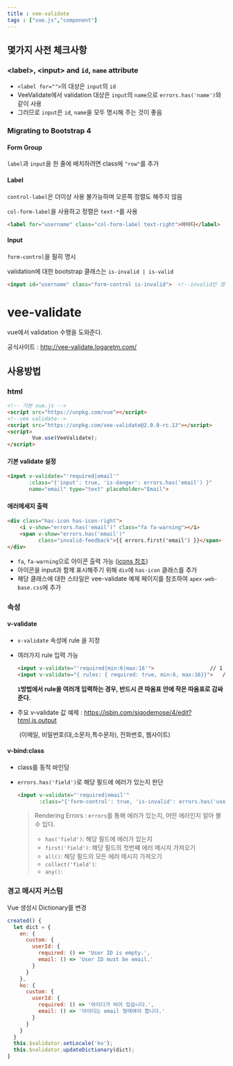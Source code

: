 ```yaml
---
title : vee-validate
tags : ["vue.js","component"]
---
```




## 몇가지 사전 체크사항

### &lt;label&gt;, &lt;input&gt; and `id`, `name` attribute

- `<label for="">`의 대상은 `input`의 `id`
- VeeValidate에서 validation 대상은 `input`의 `name`으로 `errors.has('name')`와 같이 사용
- 그러므로 `input`은 `id`, `name`을 모두 명시해 주는 것이 좋음

### Migrating to Bootstrap 4

#### Form Group

`label`과 `input`을 한 줄에 배치하려면 class에 `"row"`를 추가

#### Label

`control-label`은 더이상 사용 불가능하며 오른쪽 정렬도 해주지 않음

`col-form-label`을 사용하고 정렬은 `text-*`를 사용

```html html
<label for="username" class="col-form-label text-right">아이디</label>
```

#### Input

`form-control`을 필히 명시

validation에 대한 bootstrap 클래스는 `is-invalid | is-valid`

```html html
<input id="username" class="form-control is-invalid">  <!--invalid인 경우-->
```



# vee-validate

vue에서 validation 수행을 도와준다. 

공식사이트 : http://vee-validate.logaretm.com/

## 사용방법

### html

```html html
<!-- 기본 vue.js -->
<script src="https://unpkg.com/vue"></script>
<!--vee validate-->
<script src="https://unpkg.com/vee-validate@2.0.0-rc.13"></script>
<script>
        Vue.use(VeeValidate);
</script>
```

#### 기본 validate 설정

```html html
<input v-validate="'required|email'" 
       :class="{'input': true, 'is-danger': errors.has('email') }" 
       name="email" type="text" placeholder="Email">
```

#### 에러메세지 출력 

```html html
<div class="has-icon has-icon-right">
	<i v-show="errors.has('email')" class="fa fa-warning"></i>
	<span v-show="errors.has('email')" 
          class="invalid-feedback">{{ errors.first('email') }}</span>
</div>
```

* `fa`, `fa-warning`으로 아이콘 출력 가능 ([icons 참조](http://fontawesome.io/icons/))
* 아이콘을 input과 함께 표시해주기 위해 `div`에 `has-icon` 클래스를 추가
* 해당 클래스에 대한 스타일은 vee-validate 예제 페이지를 참조하여 `apex-web-base.css`에 추가



### 속성

#### v-validate

* `v-validate` 속성에 rule 을 지정

* 여러가지 rule 입력 가능

  ```html html
  <input v-validate="'required|min:6|max:16'"> 					// 1
  <input v-validate="{ rules: { required: true, min:6, max:16}}">	// 2
  ```

  **`1`방법에서 rule을 여러개 입력하는 경우, 반드시 큰 따옴표 안에 작은 따옴표로 감싸준다.**

* 주요 v-validate 값 예제 : https://jsbin.com/siqodemose/4/edit?html,js,output

  ​					(이메일, 비밀번호(대,소문자,특수문자), 전화번호, 웹사이트)

#### v-bind:class

* class를 동적 바인딩

* `errors.has('field')`로 해당 필드에 에러가 있는지 판단

  ```html html
  <input v-validate="'required|email'" 
         :class="{'form-control': true, 'is-invalid': errors.has('userId')}"
  ```

  > Rendering Errors : `errors`를 통해 에러가 있는지, 어떤 에러인지 알아 볼 수 있다.
  >
  > - `has('field')`: 해당 필드에 에러가 있는지
  > - `first('field')`: 해당 필드의 첫번째 에러 메시지 가져오기
  > - `all()`: 해당 필드의 모든 에러 메시지 가져오기
  > - `collect('field')`:
  > - `any()`:



### 경고 메시지 커스텀

Vue 생성시 Dictionary를 변경

```javascript vue.js
created() {
  let dict = {
    en: {
      custom: {
        userId: {
          required: () => 'User ID is empty.',
          email: () => 'User ID must be email.'
        }
      }
    },
    ko: {
      custom: {
        userId: {
          required: () => '아이디가 비어 있습니다.',
          email: () => '아이디는 email 형태여야 합니다.'
        }
      }
    }
  }
  this.$validator.setLocale('ko');
  this.$validator.updateDictionary(dict);
}
```
